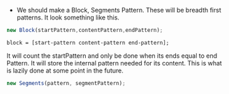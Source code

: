 * We should make a Block, Segments Pattern. These will be breadth first patterns. It look something like this.

```ts
new Block(startPattern,contentPattern,endPattern);
```

```
block = [start-pattern content-pattern end-pattern];
```

It will count the startPattern and only be done when its ends equal to end Pattern. It will store the internal pattern needed for its content. This is what is lazily done at some point in the future.

```ts
new Segments(pattern, segmentPattern);
```